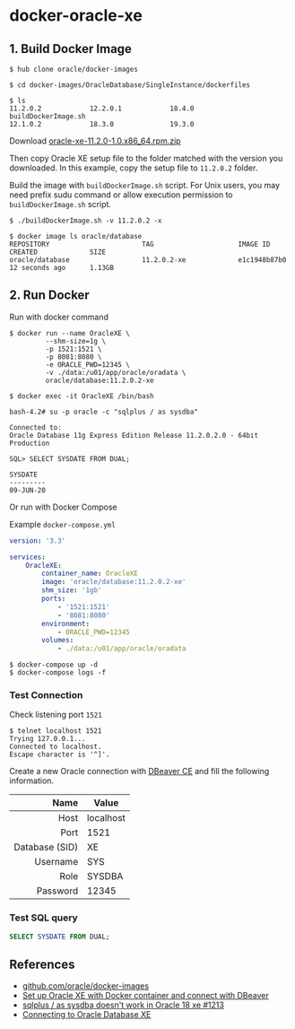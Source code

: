 # docker-oracle-xe

## 1. Build Docker Image

```
$ hub clone oracle/docker-images

$ cd docker-images/OracleDatabase/SingleInstance/dockerfiles

$ ls
11.2.0.2            12.2.0.1            18.4.0              buildDockerImage.sh
12.1.0.2            18.3.0              19.3.0
```

Download [oracle-xe-11.2.0-1.0.x86_64.rpm.zip](https://drive.google.com/file/d/1jtTIuey94tIYpdapNUq11ix3EaKfsOv1/view)

Then copy Oracle XE setup file to the folder matched with the version you downloaded. In this example, copy the setup file to `11.2.0.2` folder.

Build the image with `buildDockerImage.sh` script. For Unix users, you may need prefix sudu command or allow execution permission to `buildDockerImage.sh` script.

```
$ ./buildDockerImage.sh -v 11.2.0.2 -x

$ docker image ls oracle/database                                  
REPOSITORY                       TAG                     IMAGE ID            CREATED             SIZE
oracle/database                  11.2.0.2-xe             e1c1948b87b0        12 seconds ago      1.13GB
```

## 2. Run Docker

Run with docker command

```
$ docker run --name OracleXE \
         --shm-size=1g \
         -p 1521:1521 \
         -p 8081:8080 \
         -e ORACLE_PWD=12345 \
         -v ./data:/u01/app/oracle/oradata \
         oracle/database:11.2.0.2-xe
```

```
$ docker exec -it OracleXE /bin/bash

bash-4.2# su -p oracle -c "sqlplus / as sysdba"

Connected to:
Oracle Database 11g Express Edition Release 11.2.0.2.0 - 64bit Production

SQL> SELECT SYSDATE FROM DUAL;

SYSDATE
---------
09-JUN-20
```

Or run with Docker Compose

Example `docker-compose.yml`

```yml
version: '3.3'

services:
    OracleXE:
        container_name: OracleXE
        image: 'oracle/database:11.2.0.2-xe'
        shm_size: '1gb'
        ports:
            - '1521:1521'
            - '8081:8080'
        environment:
            - ORACLE_PWD=12345
        volumes:
            - ./data:/u01/app/oracle/oradata
```

```
$ docker-compose up -d
$ docker-compose logs -f
```

### Test Connection

Check listening port `1521`

```
$ telnet localhost 1521
Trying 127.0.0.1...
Connected to localhost.
Escape character is '^]'.
```

Create a new Oracle connection with [DBeaver CE](https://dbeaver.io/) and fill the following information.

| Name | Value |
|-----:|-------|
| Host | localhost |
| Port | 1521 |
| Database (SID) | XE |
| Username | SYS |
| Role | SYSDBA |
| Password | 12345 |

### Test SQL query

```sql
SELECT SYSDATE FROM DUAL;
```

## References

- [github.com/oracle/docker-images](https://github.com/oracle/docker-images)
- [Set up Oracle XE with Docker container and connect with DBeaver](https://www.codesanook.com/setup-oracle-xe-database-on-docker-container-and-connect-with-dbeaver)
- [sqlplus / as sysdba doesn't work in Oracle 18 xe #1213](https://github.com/oracle/docker-images/issues/1213#issuecomment-480313073)
- [Connecting to Oracle Database XE](https://docs.oracle.com/en/database/oracle/oracle-database/18/xeinl/connecting-oracle-database-xe.html)